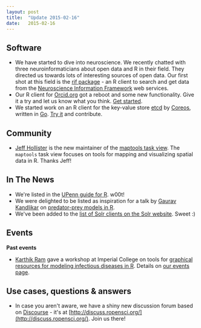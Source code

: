```yaml
---
layout: post
title:  "Update 2015-02-16"
date:   2015-02-16
---
```


## Software

* We have started to dive into neuroscience. We recently chatted with three neuroinformaticians about open data and R in their field. They directed us towards lots of interesting sources of open data. Our first shot at this field is the [rif package](https://github.com/ropensci/rif) - an R client to search and get data from the [Neuroscience Information Framework](http://neuinfo.org/) web services. 
* Our R client for [Orcid.org](https://github.com/ropensci/rorcid) got a reboot and some new functionality. Give it a try and let us know what you think. [Get started](https://github.com/ropensci/rorcid#installation).
* We started work on an R client for the key-value store [etcd](https://github.com/coreos/etcd) by [Coreos](https://coreos.com/), written in [Go](https://golang.org/). [Try it](https://github.com/ropensci/etseed) and contribute.

## Community

* [Jeff Hollister](http://jwhollister.com/) is the new maintainer of the [maptools task view](https://github.com/ropensci/maptools). The `maptools` task view focuses on tools for mapping and visualizing spatial data in R. Thanks Jeff!

## In The News

* We're listed in the [UPenn guide for R](http://guides.library.upenn.edu/R). w00t!
* We were delighted to be listed as inspiration for a talk by [Gaurav Kandlikar](https://github.com/gauravsk) on [predator-prey models in R](http://gauravsk.github.io/deSolve/#36).
* We've been added to the [list of Solr clients on the Solr website](http://wiki.apache.org/solr/IntegratingSolr#R). Sweet :)

## Events

__Past events__  
* [Karthik Ram](http://karthik.io/) gave a workshop at Imperial College on tools for [graphical resources for modeling infectious diseases in R](https://sites.google.com/site/hackout2/participants). Details on [our events page](http://ropensci.org/community/events.html).

## Use cases, questions & answers

* In case you aren't aware, we have a shiny new discussion forum based on [Discourse](http://www.discourse.org/) - it's at [http://discuss.ropensci.org/](http://discuss.ropensci.org/). Join us there!
